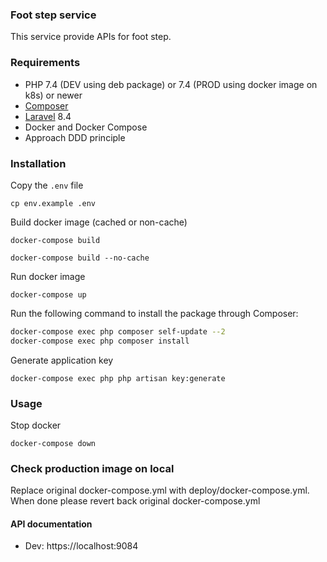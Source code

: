 ### Foot step service
This service provide APIs for foot step.

### Requirements

- PHP 7.4 (DEV using deb package) or 7.4 (PROD using docker image on k8s) or newer
- [Composer](http://getcomposer.org)
- [Laravel](https://laravel.com/) 8.4
- Docker and Docker Compose
- Approach DDD principle

### Installation

Copy the `.env` file

```
cp env.example .env
```

Build docker image (cached or non-cache)

```
docker-compose build
```

```
docker-compose build --no-cache
```

Run docker image

```
docker-compose up
```

Run the following command to install the package through Composer:

```bash
docker-compose exec php composer self-update --2
docker-compose exec php composer install
```

Generate application key

```
docker-compose exec php php artisan key:generate
```

### Usage

Stop docker

```
docker-compose down
```

### Check production image on local

Replace original docker-compose.yml with deploy/docker-compose.yml. When done please revert back original docker-compose.yml

#### API documentation
- Dev: https://localhost:9084

